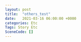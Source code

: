 ```yaml
---
layout: post
title:  "others_test"
date:   2021-03-16 06:00:00 +0000
categories: Etc
Tags: Story Etc
SceneCode: []
---
```

